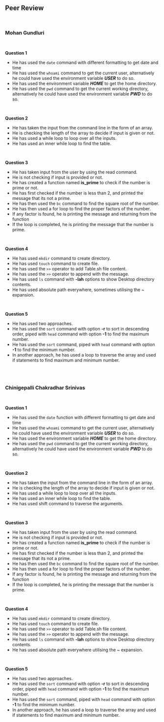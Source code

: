 ## Peer Review

<br/>

### Mohan Gundluri

<br/>

**Question 1**

- He has used the ```date``` command with different formatting to get date and time
- He has used the ```whoami``` command to get the current user, alternatively he could have used the environment variable ***USER*** to do so.
- He has used the environment variable ***HOME*** to get the home directory.
- He has used the ```pwd``` command to get the current working directory, alternatively he could have used the environment variable ***PWD*** to do so.

<br/>

**Question 2**
- He has taken the input from the command line in the form of an array.
- He is checking the length of the array to decide if input is given or not.
- He has used a while loop to loop over all the inputs.
- He has used an inner while loop to find the table.

<br/>

**Question 3**
- He has taken input from the user by using the read command.
- He is not checking if input is provided or not.
- He has created a function named **is_prime** to check if the number is prime or not.
- He has first checked if the number is less than 2, and printed the message that its not a prime.
- He has then used the ```bc``` command to find the square root of the number.
- He has then used a for loop to find the proper factors of the number.
- If any factor is found, he is printing the message and returning from the function
- If the loop is completed, he is printing the message that the number is prime.

<br/>

**Question 4**
- He has used ```mkdir``` command to create directory.
- He has used ```touch``` command to create file.
- He has used the ```>>``` operator to add Table.sh file content.
- He has used the ```>>``` operator to append with the message.
- He has used ```ls``` command with **-lah** options to show Desktop directory contents.
- He has used absolute path everywhere, sometimes utilising the ~ expansion.

<br/>

**Question 5**
- He has used two approaches.
- He has used the ```sort``` command with option **-r** to sort in descending order, piped with ```head``` command with option **-1** to find the maximum number.
- He has used the ```sort``` command, piped with ```head``` command with option **-1** to find the minimum number.
- In another approach, he has used a loop to traverse the array and used if statements to find maximum and minimum number.

<br/>

<br/>

### Chinigepalli Chakradhar Srinivas

<br/>

**Question 1**
- He has used the ```date``` function with different formatting to get date and time
- He has used the ```whoami``` command to get the current user, alternatively he could have used the environment variable ***USER*** to do so.
- He has used the environment variable ***HOME*** to get the home directory.
- He has used the ```pwd``` command to get the current working directory, alternatively he could have used the environment variable ***PWD*** to do so.

<br/>

**Question 2**
- He has taken the input from the command line in the form of an array.
- He is checking the length of the array to decide if input is given or not.
- He has used a while loop to loop over all the inputs.
- He has used an inner while loop to find the table.
- He has used shift command to traverse the arguments.

<br/>

**Question 3**
- He has taken input from the user by using the read command.
- He is not checking if input is provided or not.
- He has created a function named **is_prime** to check if the number is prime or not.
- He has first checked if the number is less than 2, and printed the message that its not a prime.
- He has then used the ```bc``` command to find the square root of the number.
- He has then used a for loop to find the proper factors of the number.
- If any factor is found, he is printing the message and returning from the function
- If the loop is completed, he is printing the message that the number is prime.

<br/>

**Question 4**
- He has used ```mkdir``` command to create directory.
- He has used ```touch``` command to create file.
- He has used the ```>>``` operator to add Table.sh file content.
- He has used the ```>>``` operator to append with the message.
- He has used ```ls``` command with **-lah** options to show Desktop directory contents.
- He has used absolute path everywhere utilising the ~ expansion.

<br/>

**Question 5**
- He has used two approaches.
- He has used the ```sort``` command with option **-r** to sort in descending order, piped with ```head``` command with option **-1** to find the maximum number.
- He has used the ```sort``` command, piped with ```head``` command with option **-1** to find the minimum number.
- In another approach, he has used a loop to traverse the array and used if statements to find maximum and minimum number.

